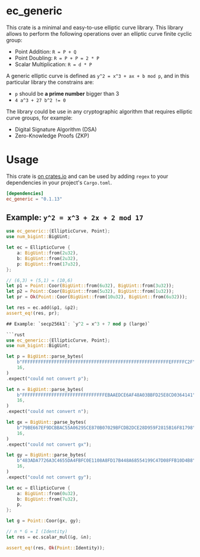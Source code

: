 # ec_generic

This crate is a minimal and easy-to-use elliptic curve library. This library
allows to perform the following operations over an elliptic curve finite cyclic
group:

- Point Addition: `R = P + Q`
- Point Doubling: `R = P + P = 2 * P`
- Scalar Multiplication: `R = d * P`

A generic elliptic curve is defined as `y^2 = x^3 + ax + b mod p`, and in this
particular library the constrains are:

 - `p` should be **a prime number** bigger than 3
 - `4 a^3 + 27 b^2 != 0`

The library could be use in any cryptographic algorithm that requires elliptic
curve groups, for example:

- Digital Signature Algorithm (DSA)
- Zero-Knowledge Proofs (ZKP)

# Usage

This crate is [on crates.io](https://crates.io/crates/regex) and can be
used by adding `regex` to your dependencies in your project's `Cargo.toml`.

```toml
[dependencies]
ec_generic = "0.1.13"
```

## Example: `y^2 = x^3 + 2x + 2 mod 17`

```rust
use ec_generic::{EllipticCurve, Point};
use num_bigint::BigUint;

let ec = EllipticCurve {
    a: BigUint::from(2u32),
    b: BigUint::from(2u32),
    p: BigUint::from(17u32),
};

// (6,3) + (5,1) = (10,6)
let p1 = Point::Coor(BigUint::from(6u32), BigUint::from(3u32));
let p2 = Point::Coor(BigUint::from(5u32), BigUint::from(1u32));
let pr = Ok(Point::Coor(BigUint::from(10u32), BigUint::from(6u32)));

let res = ec.add(&p1, &p2);
assert_eq!(res, pr);

## Example: `secp256k1`: `y^2 = x^3 + 7 mod p (large)`

```rust
use ec_generic::{EllipticCurve, Point};
use num_bigint::BigUint;

let p = BigUint::parse_bytes(
    b"FFFFFFFFFFFFFFFFFFFFFFFFFFFFFFFFFFFFFFFFFFFFFFFFFFFFFFFEFFFFFC2F",
    16,
)
.expect("could not convert p");

let n = BigUint::parse_bytes(
    b"FFFFFFFFFFFFFFFFFFFFFFFFFFFFFFFEBAAEDCE6AF48A03BBFD25E8CD0364141",
    16,
)
.expect("could not convert n");

let gx = BigUint::parse_bytes(
    b"79BE667EF9DCBBAC55A06295CE870B07029BFCDB2DCE28D959F2815B16F81798",
    16,
)
.expect("could not convert gx");

let gy = BigUint::parse_bytes(
    b"483ADA7726A3C4655DA4FBFC0E1108A8FD17B448A68554199C47D08FFB10D4B8",
    16,
)
.expect("could not convert gy");

let ec = EllipticCurve {
    a: BigUint::from(0u32),
    b: BigUint::from(7u32),
    p,
};

let g = Point::Coor(gx, gy);

// n * G = I (Identity)
let res = ec.scalar_mul(&g, &n);

assert_eq!(res, Ok(Point::Identity));
```
